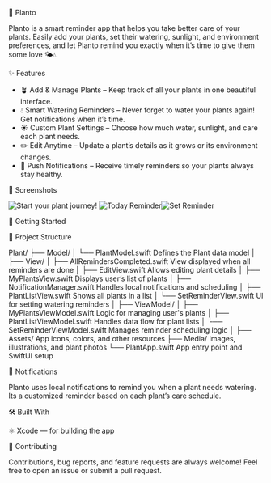 🌱 Planto

Planto is a smart reminder app that helps you take better care of your plants.
Easily add your plants, set their watering, sunlight, and environment preferences, and let Planto remind you exactly when it’s time to give them some love 🌤️💧.

✨ Features

* 🪴 Add & Manage Plants – Keep track of all your plants in one beautiful interface.
* 💧 Smart Watering Reminders – Never forget to water your plants again! Get notifications when it’s time.
* ☀️ Custom Plant Settings – Choose how much water, sunlight, and care each plant needs.
* ✏️ Edit Anytime – Update a plant’s details as it grows or its environment changes.
* 🔔 Push Notifications – Receive timely reminders so your plants always stay healthy.



📱 Screenshots

![Start your plant journey!](https://github.com/user-attachments/assets/dedd6e37-f70d-46b9-847a-f944c80d87ba) ![Today Reminder](https://github.com/user-attachments/assets/4b781153-62d8-4cdb-ad64-c25b84f4cd89)![Set Reminder](https://github.com/user-attachments/assets/2f5a5d54-6217-4786-9dad-484fb67fbadc)






🚀 Getting Started

🧭 Project Structure

Plant/
├── Model/
│   └── PlantModel.swift                Defines the Plant data model
│
├── View/
│   ├── AllRemindersCompleted.swift     View displayed when all reminders are done
│   ├── EditView.swift                  Allows editing plant details
│   ├── MyPlantsView.swift              Displays user’s list of plants
│   ├── NotificationManager.swift       Handles local notifications and scheduling
│   ├── PlantListView.swift             Shows all plants in a list
│   └── SetReminderView.swift           UI for setting watering reminders
│
├── ViewModel/
│   ├── MyPlantsViewModel.swift         Logic for managing user's plants
│   ├── PlantListViewModel.swift        Handles data flow for plant lists
│   └── SetReminderViewModel.swift      Manages reminder scheduling logic
│
├── Assets/                             App icons, colors, and other resources
├── Media/                              Images, illustrations, and plant photos
└── PlantApp.swift                      App entry point and SwiftUI setup




🔔 Notifications

Planto uses local notifications to remind you when a plant needs watering.
Its a customized reminder based on each plant’s care schedule.


🛠️ Built With

⚛️ Xcode — for building the app

  
🤝 Contributing

Contributions, bug reports, and feature requests are always welcome!
Feel free to open an issue or submit a pull request.


